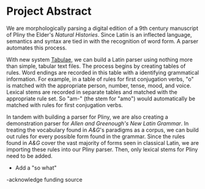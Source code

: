 # Project Abstract

We are morphologically parsing a digital edition of a 9th century manuscript of Pliny the Elder's *Natural Histories*. Since Latin is an inflected language, semantics and syntax are tied in with the recognition of word form. A parser automates this process.

With new system [Tabulae](http://neelsmith.github.io/tabulae/), we can build a Latin parser using nothing more than simple, tabular text files. The process begins by creating tables of rules. Word endings are recorded in this table with a identifying grammatical information. For example, in a table of rules for first conjugation verbs, "o" is matched with the appropriate person, number, tense, mood, and voice. Lexical stems are recorded in separate tables and matched with the appropriate rule set. So "am-" (the stem for "amo") would automatically be matched with rules for first conjugation verbs.  

In tandem with building a parser for Pliny, we are also creating a demonstration parser for *Allen and Greenough's New Latin Grammar*. In treating the vocabulary found in *A&G*'s paradigms as a corpus, we can build out rules for every possible form found in the grammar. Since the rules found in *A&G* cover the vast majority of forms seen in classical Latin, we are importing these rules into our Pliny parser. Then, only lexical stems for Pliny need to be added.

- Add a "so what"

-acknowledge funding source 
